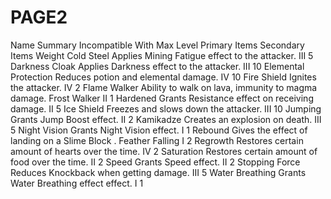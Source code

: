 ﻿---
label: Page2
layout: page
order: 200
---
# PAGE2

Name	Summary	Incompatible With	Max Level	Primary Items	Secondary Items	Weight
Cold Steel	Applies Mining Fatigue  effect to the attacker.		III			5
Darkness Cloak	Applies Darkness  effect to the attacker.		III			10
Elemental Protection	Reduces potion and elemental damage.		IV	   		10
Fire Shield	Ignites the attacker.		IV			2
Flame Walker	Ability to walk on lava, immunity to magma damage.	Frost Walker 	II			1
Hardened	Grants Resistance  effect on receiving damage.		II			5
Ice Shield	Freezes  and slows down  the attacker.		III			10
Jumping	Grants Jump Boost  effect.		II			2
Kamikadze	Creates an explosion on death.		III			5
Night Vision	Grants Night Vision  effect.		I			1
Rebound	Gives the effect of landing on a Slime Block .	Feather Falling 	I			2
Regrowth	Restores certain amount of hearts over the time.		IV			2
Saturation	Restores certain amount of food over the time.		II			2
Speed	Grants Speed  effect.		II			2
Stopping Force	Reduces Knockback  when getting damage.		III			5
Water Breathing	Grants Water Breathing effect  effect.		I			1